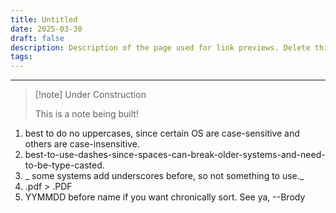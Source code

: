 ```yaml
---
title: Untitled
date: 2025-03-30
draft: false
description: Description of the page used for link previews. Delete this if not wanted
tags:
---
```

---
> [!note] Under Construction
> 
> This is a note being built!

1. best to do no uppercases, since certain OS are case-sensitive and others are case-insensitive.
2. best-to-use-dashes-since-spaces-can-break-older-systems-and-need-to-be-type-casted.
3. _ some systems add underscores before, so not something to use._
4. .pdf > .PDF 
5. YYMMDD before name if you want chronically sort.
See ya, 
--Brody
